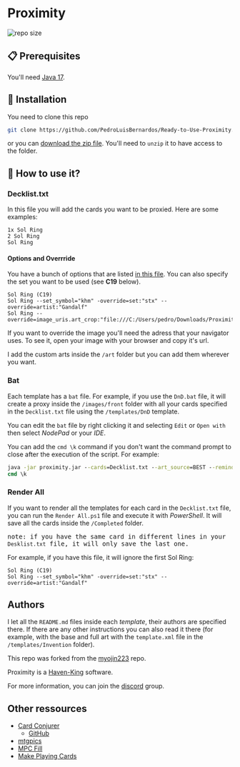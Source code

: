 # Proximity

![repo size](https://img.shields.io/github/repo-size/PedroLuisBernardos/Ready-to-Use-Proximity)

## :clipboard: Prerequisites

You'll need [Java 17](https://www.oracle.com/java/technologies/javase/jdk17-archive-downloads.html).

## :wrench: Installation

You need to clone this repo

```bash
git clone https://github.com/PedroLuisBernardos/Ready-to-Use-Proximity.git
```

or you can [download the zip file](https://github.com/PedroLuisBernardos/Ready-to-Use-Proximity/archive/refs/heads/main.zip). You'll need to `unzip` it to have access to the folder.

## :shell: How to use it?

### Decklist.txt

In this file you will add the cards you want to be proxied. Here are some examples:

```
1x Sol Ring
2 Sol Ring
Sol Ring
```

#### Options and Overrride

You have a bunch of options that are listed [in this file](Ready-to-Use-Proximity\Options-Override.pdf). You can also specify the set you want to be used (see **C19** below).

```
Sol Ring (C19)
Sol Ring --set_symbol="khm" -override=set:"stx" --override=artist:"Gandalf"
Sol Ring --override=image_uris.art_crop:"file:///C:/Users/pedro/Downloads/Proximity/art/a.jpg"
```

If you want to override the image you'll need the adress that your navigator uses. To see it, open your image with your browser and copy it's url.

I add the custom arts inside the `/art` folder but you can add them wherever you want.

### Bat

Each template has a `bat` file. For example, if you use the `DnD.bat` file, it will create a proxy inside the `/images/front` folder with all your cards specified in the `Decklist.txt` file using the `/templates/DnD` template.

You can edit the `bat` file by right clicking it and selecting `Edit` or `Open with` then select *NodePad* or your *IDE*.

You can add the `cmd \k` command if you don't want the command prompt to close after the execution of the script. For example:

```bat
java -jar proximity.jar --cards=Decklist.txt --art_source=BEST --reminder_text=true --template=kaldheim --copyright=false --use_card_back=false
cmd \k
```

### Render All

If you want to render all the templates for each card in the `Decklist.txt` file, you can run the `Render All.ps1` file and execute it with *PowerShell*. It will save all the cards inside the `/Completed` folder.

<samp>note: if you have the same card in different lines in your `Desklist.txt` file, it will only save the last one.</samp>

For example, if you have this file, it will ignore the first Sol Ring:

```
Sol Ring (C19)
Sol Ring --set_symbol="khm" -override=set:"stx" --override=artist:"Gandalf"
```

## Authors

I let all the `README.md` files inside each *template*, their authors are specified there. If there are any other instructions you can also read it there (for example, with the base and full art with the `template.xml` file in the `/templates/Invention` folder).

This repo was forked from the [myojin223](https://github.com/myojin223/Ready-to-Use-Proximity) repo.

Proximity is a [Haven-King](https://github.com/Proximity-Engine/Proximity) software.

For more information, you can join the [discord](https://discord.gg/ecqZxbYR) group.

## Other ressources

* [Card Conjurer](https://cardconjurer.com/creator/?copyright)
  * [GitHub](https://github.com/ImKyle4815/cardconjurer)
* [mtgpics](https://www.mtgpics.com/index)
* [MPC Fill](https://mpcfill.com/)
* [Make Playing Cards](https://www.makeplayingcards.com/)

